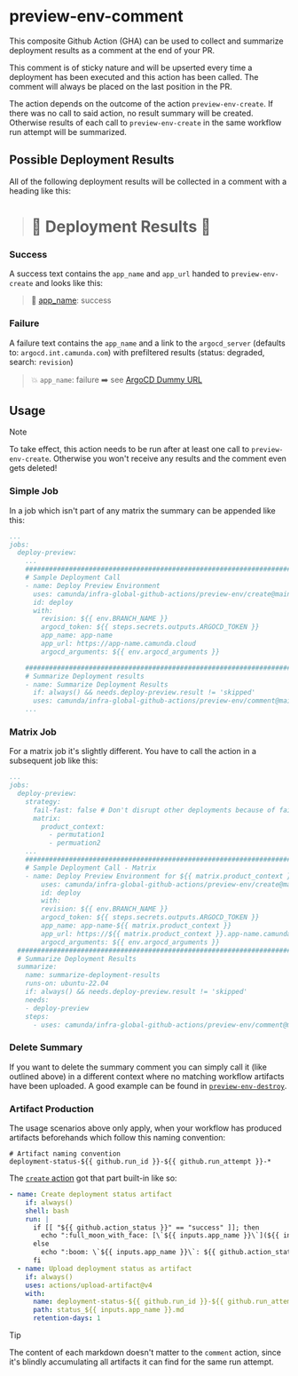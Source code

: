 # preview-env-comment

This composite Github Action (GHA) can be used to collect and summarize deployment results as a comment at the end of your PR.

This comment is of sticky nature and will be upserted every time a deployment has been executed and this action has been called. The comment will always be placed on the last position in the PR.

The action depends on the outcome of the action `preview-env-create`. If there was no call to said action, no result summary will be created. Otherwise results of each call to  `preview-env-create` in the same workflow run attempt will be summarized.

## Possible Deployment Results
All of the following deployment results will be collected in a comment with a heading like this:

> # :rocket: Deployment Results :rocket:

### Success
A success text contains the `app_name` and `app_url` handed to `preview-env-create` and looks like this:

> :full_moon_with_face: [app_name](https://argo-cd.readthedocs.io): success

### Failure
A failure text contains the `app_name` and a link to the `argocd_server` (defaults to: `argocd.int.camunda.com`) with prefiltered results (status: degraded, search: `revision`)

> :boom: `app_name`: failure :arrow_right: see [ArgoCD Dummy URL](https://argo-cd.readthedocs.io/en/stable/operator-manual/health/)

## Usage

> [!NOTE]
> To take effect, this action needs to be run after at least one call to `preview-env-create`. Otherwise you won't receive any results and the comment even gets deleted!

### Simple Job
In a job which isn't part of any matrix the summary can be appended like this:
```yaml
...
jobs:
  deploy-preview:
    ...
    #########################################################################
    # Sample Deployment Call
    - name: Deploy Preview Environment
      uses: camunda/infra-global-github-actions/preview-env/create@main
      id: deploy
      with:
        revision: ${{ env.BRANCH_NAME }}
        argocd_token: ${{ steps.secrets.outputs.ARGOCD_TOKEN }}
        app_name: app-name
        app_url: https://app-name.camunda.cloud
        argocd_arguments: ${{ env.argocd_arguments }}

    #########################################################################
    # Summarize Deployment results
    - name: Summarize Deployment Results
      if: always() && needs.deploy-preview.result != 'skipped'
      uses: camunda/infra-global-github-actions/preview-env/comment@main
    ...
```

### Matrix Job
For a matrix job it's slightly different. You have to call the action in a subsequent job like this:
```yaml
...
jobs:
  deploy-preview:
    strategy:
      fail-fast: false # Don't disrupt other deployments because of failure
      matrix:
        product_context:
          - permutation1
          - permuation2
    ...
    #########################################################################
    # Sample Deployment Call - Matrix
    - name: Deploy Preview Environment for ${{ matrix.product_context }}
        uses: camunda/infra-global-github-actions/preview-env/create@main
        id: deploy
        with:
        revision: ${{ env.BRANCH_NAME }}
        argocd_token: ${{ steps.secrets.outputs.ARGOCD_TOKEN }}
        app_name: app-name-${{ matrix.product_context }}
        app_url: https://${{ matrix.product_context }}.app-name.camunda.cloud
        argocd_arguments: ${{ env.argocd_arguments }}
  #########################################################################
  # Summarize Deployment Results
  summarize:
    name: summarize-deployment-results
    runs-on: ubuntu-22.04
    if: always() && needs.deploy-preview.result != 'skipped'
    needs:
    - deploy-preview
    steps:
      - uses: camunda/infra-global-github-actions/preview-env/comment@main
```

### Delete Summary
If you want to delete the summary comment you can simply call it (like outlined above) in a different context where no matching workflow artifacts have been uploaded.
A good example can be found in [`preview-env-destroy`](../destroy/action.yml).

### Artifact Production
The usage scenarios above only apply, when your workflow has produced artifacts beforehands which follow this naming convention:
```
# Artifact naming convention
deployment-status-${{ github.run_id }}-${{ github.run_attempt }}-*
```

The [`create` action](../create/action.yml) got that part built-in like so:
```yaml
- name: Create deployment status artifact
    if: always()
    shell: bash
    run: |
      if [[ "${{ github.action_status }}" == "success" ]]; then
        echo ":full_moon_with_face: [\`${{ inputs.app_name }}\`](${{ inputs.app_url }}): ${{ github.action_status }}\n" > status_${{ inputs.app_name }}.md
      else
        echo ":boom: \`${{ inputs.app_name }}\`: ${{ github.action_status }} :arrow_right: see [ArgoCD](https://${{ inputs.argocd_server }}/applications?health=Progressing%2CDegraded&search=${{ inputs.app_name }})\n" > status_${{ inputs.app_name }}.md
      fi
  - name: Upload deployment status as artifact
    if: always()
    uses: actions/upload-artifact@v4
    with:
      name: deployment-status-${{ github.run_id }}-${{ github.run_attempt }}-${{ inputs.app_name }}
      path: status_${{ inputs.app_name }}.md
      retention-days: 1
```

> [!TIP]
> The content of each markdown doesn't matter to the `comment` action, since it's blindly accumulating all artifacts it can find for the same run attempt.
